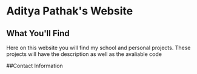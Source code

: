 # Aditya Pathak's Website


## What You'll Find 
Here on this website you will find my school and personal projects. These projects will have the description as well as 
the avaliable code 


##Contact Information 
 




